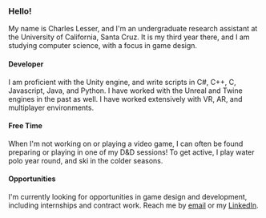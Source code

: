 ### Hello!

My name is Charles Lesser, and I'm an undergraduate research assistant at the University of California, Santa Cruz. It is my third year there, and I am studying computer science, with a focus in game design.

#### Developer 
I am proficient with the Unity engine, and write scripts in C#, C++, C, Javascript, Java, and Python. I have worked with the Unreal and Twine engines in the past as well. I have worked extensively with VR, AR, and multiplayer environments.

#### Free Time
When I'm not working on or playing a video game, I can often be found preparing or playing in one of my D&D sessions! To get active, I play water polo year round, and ski in the colder seasons. 

#### Opportunities
I'm currently looking for opportunities in game design and development, including internships and contract work. Reach me by [email](mailto:clesser@ucsc.edu) or my [LinkedIn](https://www.linkedin.com/in/charlesser).
